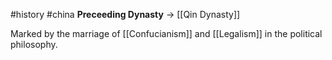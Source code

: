 #history #china 
**Preceeding Dynasty** -> [[Qin Dynasty]]

Marked by the marriage of [[Confucianism]] and [[Legalism]] in the political philosophy.